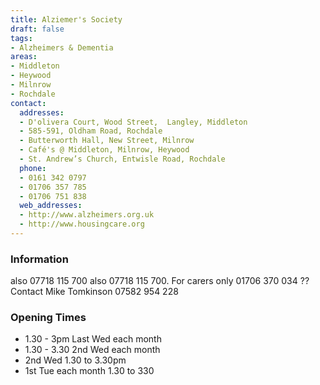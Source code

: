 ```yaml
---
title: Alziemer's Society
draft: false
tags:
- Alzheimers & Dementia
areas:
- Middleton
- Heywood
- Milnrow
- Rochdale
contact:
  addresses:
  - D'olivera Court, Wood Street,  Langley, Middleton
  - 585-591, Oldham Road, Rochdale
  - Butterworth Hall, New Street, Milnrow
  - Café's @ Middleton, Milnrow, Heywood
  - St. Andrew’s Church, Entwisle Road, Rochdale
  phone:
  - 0161 342 0797
  - 01706 357 785
  - 01706 751 838
  web_addresses: 
  - http://www.alzheimers.org.uk
  - http://www.housingcare.org
---
```


### Information
also 07718 115 700
also 07718 115 700.   For carers only
01706 370 034  ??
Contact Mike Tomkinson 07582 954 228

### Opening Times
* 1.30 - 3pm Last Wed each month
* 1.30 - 3.30 2nd Wed each month
* 2nd Wed 1.30 to 3.30pm
* 1st Tue each month 1.30 to 330

